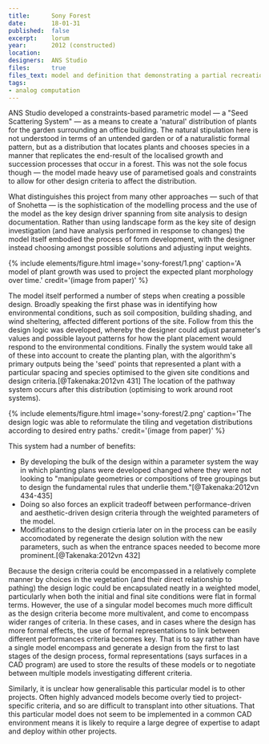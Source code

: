```yaml
---
title:      Sony Forest
date:       18-01-31
published:  false
excerpt:    lorum
year:       2012 (constructed)
location:
designers:  ANS Studio
files:      true
files_text: model and definition that demonstrating a partial recreation of this project
tags:
- analog computation
---
```


ANS Studio developed a constraints-based parametric model — a "Seed Scattering System" — as a means to create a 'natural' distribution of plants for the garden surrounding an office building. The natural stipulation here is not understood in terms of an untended garden or of a naturalistic formal pattern, but as a distribution that locates plants and chooses species in a manner that replicates the end-result of the localised growth and succession processes that occur in a forest. This was not the sole focus though — the model made heavy use of parametised goals and constraints to allow for other design criteria to affect the distribution.

What distinguishes this project from many other approaches — such of that of Snohetta — is the sophistication of the modelling process and the use of the model as the key design driver spanning from site analysis to design documentation. Rather than using landscape form as the key site of design investigation (and have analysis performed in response to changes) the model itself embodied the process of form development, with the designer instead choosing amongst possible solutions and adjusting input weights.

{% include elements/figure.html image='sony-forest/1.png' caption='A model of plant growth was used to project the expected plant morphology over time.' credit='(image from paper)' %}

The model itself performed a number of steps when creating a possible design. Broadly speaking the first phase was in identifying how environmental conditions, such as soil composition, building shading, and wind sheltering, affected different portions of the site. Follow from this the design logic was developed, whereby the designer could adjust parameter's values and possible layout patterns for how the plant placement would respond to the environmental conditions. Finally the system would take all of these into account to create the planting plan, with the algorithm's primary outputs being the  'seed' points that represented a plant with a particular spacing and species optimised to the given site conditions and design criteria.[@Takenaka:2012vn 431] The location of the pathway system occurs after this distribution (optimising to work around root systems).

{% include elements/figure.html image='sony-forest/2.png' caption='The design logic was able to reformulate the tiling and vegetation distributions according to desired entry paths.' credit='(image from paper)' %}

This system had a number of benefits:

- By developing the bulk of the design within a parameter system the way in which planting plans were developed changed where they were not looking to "manipulate geometries or compositions of tree groupings but to design the fundamental rules that underlie them."[@Takenaka:2012vn 434-435]
- Doing so also forces an explicit tradeoff between performance-driven and aesthetic-driven design criteria through the weighted parameters of the model.
- Modifications to the design crtieria later on in the process can be easily accomodated by regenerate the design solution with the new parameters, such as when the entrance spaces needed to become more prominent.[@Takenaka:2012vn 432]

Because the design criteria could be encompassed in a relatively complete manner by choices in the vegetation (and their direct relationship to pathing) the design logic could be encapsulated neatly in a weighted model, particularly when both the initial and final site conditions were flat in formal terms. However, the use of a singular model becomes much more difficult as the design criteria become more multivalent, and come to encompass wider ranges of criteria. In these cases, and in cases where the design has more formal effects, the use of formal representations to link between different performances criteria becomes key. That is to say rather than have a single model encompass and generate a design from the first to last stages of the design process, formal representations (says surfaces in a CAD program) are used to store the results of these models or to negotiate between multiple models investigating different criteria.

Similarly, it is unclear how generalisable this particular model is to other projects. Often highly advanced models become overly tied to project-specific criteria, and so are difficult to transplant into other situations. That this particular model does not seem to be implemented in a common CAD environment means it is likely to require a large degree of expertise to adapt and deploy within other projects.